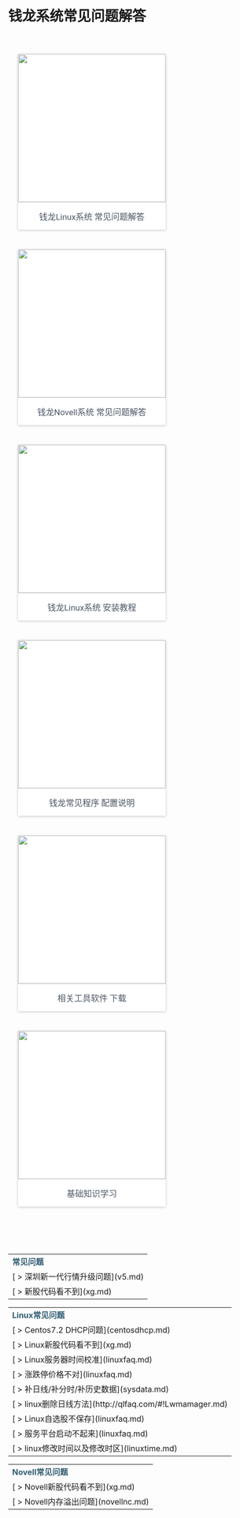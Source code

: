 # 钱龙系统常见问题解答

<div style="max-width: 1024px; margin: 0px auto; padding-top: 40px; display: flex; flex-wrap: wrap;">
<div class="rmq-231bf4f8 rmq-c6479dbc" style="margin: 0px 20px 40px;flex-basis: width:300px;width: 300px;"><div style="color: rgba(0, 0, 0, 0.870588); background-color: rgb(255, 255, 255); transition: all 450ms cubic-bezier(0.23, 1, 0.32, 1) 0ms; box-sizing: border-box; font-family: Roboto, sans-serif; -webkit-tap-highlight-color: rgba(0, 0, 0, 0); box-shadow: rgba(0, 0, 0, 0.117647) 0px 1px 6px, rgba(0, 0, 0, 0.117647) 0px 1px 4px; border-radius: 2px; z-index: 1;"><div style="padding-bottom: 0px;"><a href="#!linuxfaq.md"><img src="http://7xlgx2.com1.z0.glb.clouddn.com/ql_linux.jpg" style="width: 300px; display: block;"></a><div style="border-top: 1px solid rgb(226, 226, 226); padding: 15px; color: rgb(76, 87, 101); font-size: 17px; text-align: center;">钱龙Linux系统 常见问题解答</div></div></div></div>
<div class="rmq-231bf4f8 rmq-c6479dbc" style="margin: 0px 20px 40px;flex-basis: width:300px;width: 300px;"><div style="color: rgba(0, 0, 0, 0.870588); background-color: rgb(255, 255, 255); transition: all 450ms cubic-bezier(0.23, 1, 0.32, 1) 0ms; box-sizing: border-box; font-family: Roboto, sans-serif; -webkit-tap-highlight-color: rgba(0, 0, 0, 0); box-shadow: rgba(0, 0, 0, 0.117647) 0px 1px 6px, rgba(0, 0, 0, 0.117647) 0px 1px 4px; border-radius: 2px; z-index: 1;"><div style="padding-bottom: 0px;"><a href="#!novellfaq.md"><img src="http://7xlgx2.com1.z0.glb.clouddn.com/ql_novell.jpg" style="width: 300px; display: block;"></a><div style="border-top: 1px solid rgb(226, 226, 226); padding: 15px; color: rgb(76, 87, 101); font-size: 17px; text-align: center;">钱龙Novell系统 常见问题解答</div></div></div></div>
<div class="rmq-231bf4f8 rmq-c6479dbc" style="margin: 0px 20px 40px;flex-basis: width:300px;width: 300px;"><div style="color: rgba(0, 0, 0, 0.870588); background-color: rgb(255, 255, 255); transition: all 450ms cubic-bezier(0.23, 1, 0.32, 1) 0ms; box-sizing: border-box; font-family: Roboto, sans-serif; -webkit-tap-highlight-color: rgba(0, 0, 0, 0); box-shadow: rgba(0, 0, 0, 0.117647) 0px 1px 6px, rgba(0, 0, 0, 0.117647) 0px 1px 4px; border-radius: 2px; z-index: 1;"><div style="padding-bottom: 0px;"><a href="#!linuxsetup.md"><img src="http://7xlgx2.com1.z0.glb.clouddn.com/ql_linux_setup.jpg" style="width: 300px; display: block;"></a><div style="border-top: 1px solid rgb(226, 226, 226); padding: 15px; color: rgb(76, 87, 101); font-size: 17px; text-align: center;">钱龙Linux系统 安装教程</div></div></div></div></div>

<div style="max-width: 1024px; margin: 0px auto; padding-top: 0px; padding-bottom: 40px; display: flex; flex-wrap: wrap;">
<div class="rmq-231bf4f8 rmq-c6479dbc" style="margin: 0px 20px 40px;flex-basis: width:300px;width: 300px;"><div style="color: rgba(0, 0, 0, 0.870588); background-color: rgb(255, 255, 255); transition: all 450ms cubic-bezier(0.23, 1, 0.32, 1) 0ms; box-sizing: border-box; font-family: Roboto, sans-serif; -webkit-tap-highlight-color: rgba(0, 0, 0, 0); box-shadow: rgba(0, 0, 0, 0.117647) 0px 1px 6px, rgba(0, 0, 0, 0.117647) 0px 1px 4px; border-radius: 2px; z-index: 1;"><div style="padding-bottom: 0px;"><a href="#!ql_config.md"><img src="http://o77zzwbm6.bkt.clouddn.com/ql_config.png" style="width: 300px; display: block;"></a><div style="border-top: 1px solid rgb(226, 226, 226); padding: 15px; color: rgb(76, 87, 101); font-size: 17px; text-align: center;">钱龙常见程序 配置说明</div></div></div></div>
<div class="rmq-231bf4f8 rmq-c6479dbc" style="margin: 0px 20px 40px;flex-basis: width:300px;width: 300px;"><div style="color: rgba(0, 0, 0, 0.870588); background-color: rgb(255, 255, 255); transition: all 450ms cubic-bezier(0.23, 1, 0.32, 1) 0ms; box-sizing: border-box; font-family: Roboto, sans-serif; -webkit-tap-highlight-color: rgba(0, 0, 0, 0); box-shadow: rgba(0, 0, 0, 0.117647) 0px 1px 6px, rgba(0, 0, 0, 0.117647) 0px 1px 4px; border-radius: 2px; z-index: 1;"><div style="padding-bottom: 0px;"><a href="#!novellfaq.md"><img src="http://o77zzwbm6.bkt.clouddn.com/ql_gj.png" style="width: 300px; display: block;"></a><div style="border-top: 1px solid rgb(226, 226, 226); padding: 15px; color: rgb(76, 87, 101); font-size: 17px; text-align: center;">相关工具软件 下载</div></div></div></div>
<div class="rmq-231bf4f8 rmq-c6479dbc" style="margin: 0px 20px 40px;flex-basis: width:300px;width: 300px;"><div style="color: rgba(0, 0, 0, 0.870588); background-color: rgb(255, 255, 255); transition: all 450ms cubic-bezier(0.23, 1, 0.32, 1) 0ms; box-sizing: border-box; font-family: Roboto, sans-serif; -webkit-tap-highlight-color: rgba(0, 0, 0, 0); box-shadow: rgba(0, 0, 0, 0.117647) 0px 1px 6px, rgba(0, 0, 0, 0.117647) 0px 1px 4px; border-radius: 2px; z-index: 1;"><div style="padding-bottom: 0px;"><a href="#!linuxsetup.md"><img src="http://o77zzwbm6.bkt.clouddn.com/ql_xuexi.png" style="width: 300px; display: block;"></a><div style="border-top: 1px solid rgb(226, 226, 226); padding: 15px; color: rgb(76, 87, 101); font-size: 17px; text-align: center;">基础知识学习</div></div></div></div></div>

<div style="max-width: 1024px; margin: 0px auto;"><table><tr><td><font color=#325D72 size=3><b> 常见问题</b></font></td></tr>
<tr><td>[ > 深圳新一代行情升级问题](v5.md)</td></tr><tr><td>[ > 新股代码看不到](xg.md)</td></tr></table></div><div style="max-width: 1024px; margin: 0px auto;"><table><tr><td><font color=#325D72 size=3><b> Linux常见问题</b></font></td></tr><tr><td>[ > Centos7.2 DHCP问题](centosdhcp.md)</td></tr><tr><td>[ > Linux新股代码看不到](xg.md)</td></tr><tr><td>[ > Linux服务器时间校准](linuxfaq.md) </td></tr><tr><td>[ > 涨跌停价格不对](linuxfaq.md) </td></tr><tr><td>[ > 补日线/补分时/补历史数据](sysdata.md) </td></tr><tr><td>[ > linux删除日线方法](http://qlfaq.com/#!Lwmamager.md) </td></tr><tr><td>[ > Linux自选股不保存](linuxfaq.md) </td></tr><tr><td>[ > 服务平台启动不起来](linuxfaq.md) </td></tr><tr><td>[ > linux修改时间以及修改时区](linuxtime.md) </td></tr></table></div><div style="max-width: 1024px; margin: 0px auto;"><table><tr><td><font color=#325D72 size=3><b> Novell常见问题</b></font></td></tr><tr><td>[ > Novell新股代码看不到](xg.md)</td></tr><tr><td>[ > Novell内存溢出问题](novellnc.md)</td></tr></table></div>
